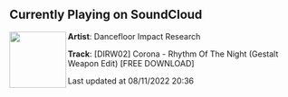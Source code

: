 ## Currently Playing on SoundCloud

[<img align="left" width="100" src="https://i1.sndcdn.com/artworks-zTbQHVZBWBg0U2oS-aA4Rdw-t500x500.jpg">](https://soundcloud.com/dancefloorimpactresearch/corona-rhythm-of-the-night-gestalt-weapon-edit)

**Artist**: Dancefloor Impact Research 

**Track**: [DIRW02] Corona - Rhythm Of The Night (Gestalt Weapon Edit) [FREE DOWNLOAD]

Last updated at 08/11/2022 20:36
